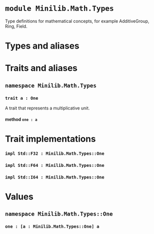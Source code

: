 # `module Minilib.Math.Types`

Type definitions for mathematical concepts, for example AdditiveGroup, Ring, Field.

# Types and aliases

# Traits and aliases

## `namespace Minilib.Math.Types`

### `trait a : One`

A trait that represents a multiplicative unit.

#### method `one : a`

# Trait implementations

### `impl Std::F32 : Minilib.Math.Types::One`

### `impl Std::F64 : Minilib.Math.Types::One`

### `impl Std::I64 : Minilib.Math.Types::One`

# Values

## `namespace Minilib.Math.Types::One`

### `one : [a : Minilib.Math.Types::One] a`